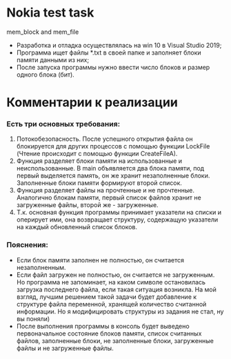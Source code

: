 # Nokia test task
mem_block and mem_file

- Разработка и отладка осуществлялась на win 10 в Visual Studio 2019;
- Программа ищет файлы *.txt в своей папке и заполняет блоки памяти данными из них;
- После запуска программы нужно ввести число блоков и размер одного блока (бит).

# Комментарии к реализации
### Есть три основных требования:
1) Потокобезопасность. После успешного открытия файла он блокируется для других процессов с помощью функции LockFile (Чтение происходит с помощью функции CreateFileA).
2) Функция разделяет блоки памяти на использованные и неиспользованные. В main объявляется два блока памяти, под первый выделяется память, он же хранит незаполненные блоки. Заполненные блоки памяти формируют второй список.
3) Функция разделяет файлы на прочтенные и не прочтенные. Аналогично блокам памяти, первый список файлов хранит не загруженные файлы, второй же - загруженные.
4) Т.к. основная функция программы принимает указатели на списки и оперирует ими, она возвращает структуру, содержащую указатели на каждый обновленный список блоков.

### Пояснения:
- Если блок памяти заполнен не полностью, он считается незаполненным.
- Если файл загружен не полностью, он считается не загруженным. Но программа не запоминает, на каком символе остановилась загрузка последнего файла, если такая ситуация возникла. На мой взгляд, лучшим решением такой задачи будет добавление к структуре файла переменной, хранящей количество считанной информации. Но я модифицировать структуры из задания не стал, ну вы поняли)
- После выполнения программы в консоль будет выведено первоначальное состояние блоков памяти, список считанных файлов, заполненные блоки, не заполненные блоки, загруженные файлы и не загруженные файлы.
